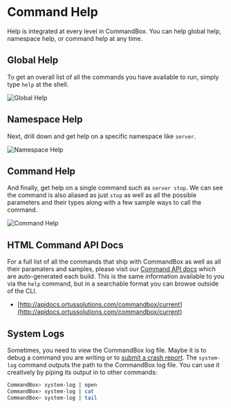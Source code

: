 # Command Help

Help is integrated at every level in CommandBox. You can help global help, namespace help, or command help at any time.

## Global Help

To get an overall list of all the commands you have available to run, simply type `help` at the shell.

![Global Help](../images/usage/global\_help.png)

## Namespace Help

Next, drill down and get help on a specific namespace like `server`.

![Namespace Help](../.gitbook/assets/namespace\_help.png)

## Command Help

And finally, get help on a single command such as `server stop`. We can see the command is also aliased as just `stop` as well as all the possible parameters and their types along with a few sample ways to call the command.

![Command Help](../.gitbook/assets/command\_help.png)

## HTML Command API Docs

For a full list of all the commands that ship with CommandBox as well as all their paramaters and samples, please visit our [Command API docs](http://apidocs.ortussolutions.com/commandbox/current) which are auto-generated each build. This is the same information available to you via the `help` command, but in a searchable format you can browse outside of the CLI.

* [http://apidocs.ortussolutions.com/commandbox/current](http://apidocs.ortussolutions.com/commandbox/current)

## System Logs

Sometimes, you need to view the CommandBox log file. Maybe it is to debug a command you are writing or to [submit a crash report](https://ortussolutions.atlassian.net/secure/RapidBoard.jspa?rapidView=24\&projectKey=COMMANDBOX). The `system-log` command outputs the path to the CommandBox log file. You can use it creatively by piping its output in to other commands:

```bash
CommandBox> system-log | open
CommandBox> system-log | cat
CommandBox> system-log | tail
```
